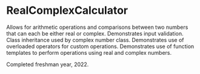 # RealComplexCalculator
Allows for arithmetic operations and comparisons between two numbers that can each be either real or complex.
Demonstrates input validation.
Class inheritance used by complex number class.
Demonstrates use of overloaded operators for custom operations.
Demonstrates use of function templates to perform operations using real and complex numbers.

Completed freshman year, 2022.
